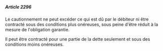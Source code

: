 ##### Article 2296

Le cautionnement ne peut excéder ce qui est dû par le débiteur ni être contracté sous des conditions plus onéreuses, sous peine d'être réduit à la mesure de l'obligation garantie.

Il peut être contracté pour une partie de la dette seulement et sous des conditions moins onéreuses.

